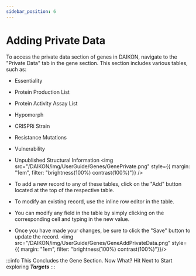```yaml
---
sidebar_position: 6
---
```

# Adding Private Data

To access the private data section of genes in DAIKON, navigate to the "Private Data" tab in the gene section. This section includes various tables, such as:


- Essentiality
- Protein Production List
- Protein Activity Assay List
- Hypomorph
- CRISPRi Strain
- Resistance Mutations
- Vulnerability
- Unpublished Structural Information
<img src="/DAIKON/img/UserGuide/Genes/GenePrivate.png" style={{ margin: "1em", filter: "brightness(100%) contrast(100%)"}} />


- To add a new record to any of these tables, click on the "Add" button located at the top of the respective table. 
- To modify an existing record, use the inline row editor in the table. 
- You can modify any field in the table by simply clicking on the corresponding cell and typing in the new value. 
- Once you have made your changes, be sure to click the "Save" button to update the record.
<img src="/DAIKON/img/UserGuide/Genes/GeneAddPrivateData.png" style={{ margin: "1em", filter: "brightness(100%) contrast(100%)"}}/>


:::info
This Concludes the Gene Section. Now What?
Hit Next to Start exploring ***Targets***
:::